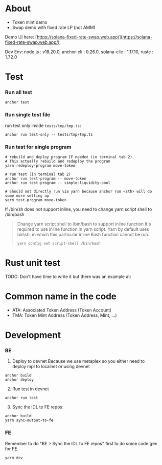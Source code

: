 # About
- Token mint demo
- Swap demo with fixed rate LP (not AMM)

Demo UI here: [https://solana-fixed-rate-swap.web.app/](https://solana-fixed-rate-swap.web.app/)

Dev Env: 
  node.js : v18.20.0,
  anchor-cli : 0.26.0,
  solana-clic : 1.17.10,
  rustc : 1.72.0  

# Test
### Run all test
```
anchor test
```

### Run single test file
run test only inside `tests/tmp/tmp.ts`:
```
anchor run test-only -- tests/tmp/tmp.ts
```

### Run test for single program
```
# rebuild and deploy program IF needed (in terminal tab 2)
# This actually rebuild and redeploy the program
yarn redeploy-program move-token

# run test (in terminal tab 2)
anchor run test-program -- move-token
anchor run test-program -- simple-liquidity-pool

# Should not directly run via yarn because anchor run <sth> will do some more setting up
yarn test-program move-token
```

If /bin/sh does not support inline, you need to change yarn script shell to /bin/bash
> Change yarn script shell to /bin/bash to support inline function
> It's required to use inline function in yarn script.
> Yarn by default uses bin\sh, in which this particular inline Bash function cannot be run.
>
> ```
> yarn config set script-shell /bin/bash
> ```

# Rust unit test
TODO: Don't have time to write it but there was an example at:

# Common name in the code
- ATA: Associated Token Address (Token Account)
- TMA: Token Mint Address (Token Address, Mint, ...)

# Development
### BE
1. Deploy to devnet
Because we use metaplex so you either need to deploy mpl to localnet or using devnet
```
anchor build
anchor deploy
```

2. Run test in devnet
```
anchor run test
```

3. Sync the IDL to FE repos:
```
anchor build
yarn sync-output-to-fe
```

### FE
Remember to do "BE > Sync the IDL to FE repos" first to do some code gen for FE.

```
yarn dev
```

